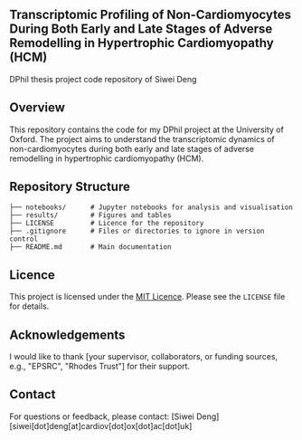 ## Transcriptomic Profiling of Non-Cardiomyocytes During Both Early and Late Stages of Adverse Remodelling in Hypertrophic Cardiomyopathy (HCM)

DPhil thesis project code repository of Siwei Deng

## Overview
This repository contains the code for my DPhil project at the University of Oxford. The project aims to understand the transcriptomic dynamics of non-cardiomyocytes during both early and late stages of adverse remodelling in hypertrophic cardiomyopathy (HCM). 

## Repository Structure
```
├── notebooks/      # Jupyter notebooks for analysis and visualisation
├── results/        # Figures and tables
├── LICENSE         # Licence for the repository
├── .gitignore      # Files or directories to ignore in version control
├── README.md       # Main documentation
```

## Licence
This project is licensed under the [MIT Licence](LICENSE). Please see the `LICENSE` file for details.

## Acknowledgements
I would like to thank [your supervisor, collaborators, or funding sources, e.g., "EPSRC", "Rhodes Trust"] for their support.

## Contact
For questions or feedback, please contact:
[Siwei Deng]  
[siwei[dot]deng[at]cardiov[dot]ox[dot]ac[dot]uk]  
```

